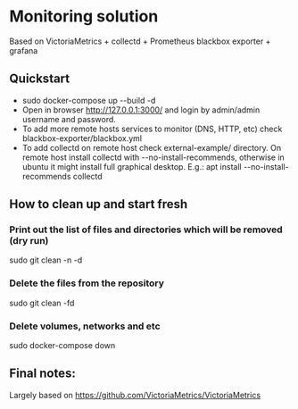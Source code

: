 Monitoring solution
============
Based on VictoriaMetrics + collectd + Prometheus blackbox exporter + grafana

## Quickstart

- sudo docker-compose up --build -d
- Open in browser http://127.0.0.1:3000/ and login by admin/admin username and password.
- To add more remote hosts services to monitor (DNS, HTTP, etc) check blackbox-exporter/blackbox.yml
- To add collectd on remote host check external-example/ directory.
On remote host install collectd with --no-install-recommends, otherwise in ubuntu it might install full graphical desktop.
E.g.: apt install --no-install-recommends collectd

## How to clean up and start fresh
### Print out the list of files and directories which will be removed (dry run)
sudo git clean -n -d
### Delete the files from the repository
sudo git clean -fd
### Delete volumes, networks and etc
sudo docker-compose down

## Final notes:
Largely based on https://github.com/VictoriaMetrics/VictoriaMetrics



